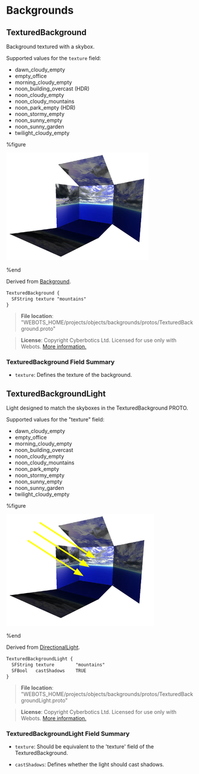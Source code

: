 # Backgrounds

## TexturedBackground

Background textured with a skybox.

Supported values for the `texture` field:

- dawn\_cloudy\_empty
- empty\_office
- morning\_cloudy\_empty
- noon\_building\_overcast (HDR)
- noon\_cloudy\_empty
- noon\_cloudy\_mountains
- noon\_park\_empty (HDR)
- noon\_stormy\_empty
- noon\_sunny\_empty
- noon\_sunny\_garden
- twilight\_cloudy\_empty

%figure

![TexturedBackground](images/objects/backgrounds/TexturedBackground/model.png)

%end

Derived from [Background](../reference/background.md).

```
TexturedBackground {
  SFString texture "mountains"
}
```

> **File location**: "WEBOTS\_HOME/projects/objects/backgrounds/protos/TexturedBackground.proto"

> **License**: Copyright Cyberbotics Ltd. Licensed for use only with Webots.
[More information.](https://cyberbotics.com/webots_assets_license)

### TexturedBackground Field Summary

- `texture`: Defines the texture of the background.

## TexturedBackgroundLight

Light designed to match the skyboxes in the TexturedBackground PROTO.

Supported values for the "texture" field:

- dawn\_cloudy\_empty
- empty\_office
- morning\_cloudy\_empty
- noon\_building\_overcast
- noon\_cloudy\_empty
- noon\_cloudy\_mountains
- noon\_park\_empty
- noon\_stormy\_empty
- noon\_sunny\_empty
- noon\_sunny\_garden
- twilight\_cloudy\_empty

%figure

![TexturedBackgroundLight](images/objects/backgrounds/TexturedBackgroundLight/model.png)

%end

Derived from [DirectionalLight](../reference/directionallight.md).

```
TexturedBackgroundLight {
  SFString texture        "mountains"
  SFBool   castShadows    TRUE
}
```

> **File location**: "WEBOTS\_HOME/projects/objects/backgrounds/protos/TexturedBackgroundLight.proto"

> **License**: Copyright Cyberbotics Ltd. Licensed for use only with Webots.
[More information.](https://cyberbotics.com/webots_assets_license)

### TexturedBackgroundLight Field Summary

- `texture`: Should be equivalent to the 'texture' field of the TexturedBackground.

- `castShadows`: Defines whether the light should cast shadows.

